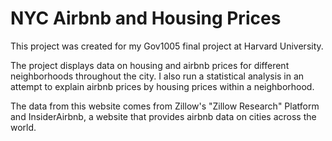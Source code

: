 # NYC Airbnb and Housing Prices

This project was created for my Gov1005 final project at Harvard University.

The project displays data on housing and airbnb prices for different neighborhoods throughout the city. I also run a statistical analysis in an attempt to explain airbnb prices by housing prices within a neighborhood.

The data from this website comes from Zillow's "Zillow Research" Platform and InsiderAirbnb, a website that provides airbnb data on cities across the world.